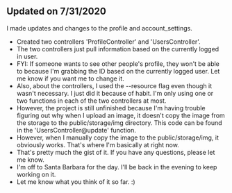 ## Updated on 7/31/2020
<p>I made updates and changes to the profile and account_settings.</p>
<ul>
<li>Created two controllers 'ProfileController' and 'UsersController'.</li>
<li>The two controllers just pull information based on the currently logged in user.</li>
<li>FYI: If someone wants to see other people's profile, they won't be able to because
         I'm grabbing the ID based on the currently logged user. Let me know if you want me to
         change it.
</li>
<li>Also, about the controllers, I used the --resource flag even though it wasn't necessary.
    I just did it because of habit. I'm only using one or two functions in each of the two controllers
    at most.
</li>
<li>However, the project is still unfinished because I'm having trouble figuring out why when I upload
    an image, it doesn't copy the image from the storage to the public/storage/img directory. This
    code can be found in the 'UsersController@update' function.
</li>
<li>However, when I manually copy the image to the public/storage/img, it obviously works. That's where
    I'm basically at right now.
</li>
<li>That's pretty much the gist of it. If you have any questions, please let me know.</li>
<li>I'm off to Santa Barbara for the day. I'll be back in the evening to keep working on it.</li>
<li>Let me know what you think of it so far. :)</li>
</ul>
